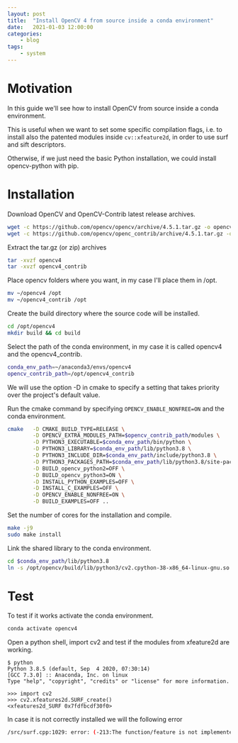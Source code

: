 ```yaml
---
layout: post
title:  "Install OpenCV 4 from source inside a conda environment"
date:   2021-01-03 12:00:00
categories:
    - blog
tags:
    - system
---
```


# Motivation

In this guide we'll see how to install OpenCV from source inside a conda environment.

This is useful when we want to set some specific compilation flags, i.e. to install also the patented modules inside `cv::xfeature2d`, in order to use surf and sift descriptors.

Otherwise, if we just need the basic Python installation, we could install opencv-python with pip.

# Installation

Download OpenCV and OpenCV-Contrib latest release archives.
```sh
wget -c https://github.com/opencv/opencv/archive/4.5.1.tar.gz -o opencv4
wget -c https://github.com/opencv/openc_contrib/archive/4.5.1.tar.gz -o opencv4_contrib
```
Extract the tar.gz (or zip) archives
```sh
tar -xvzf opencv4
tar -xvzf opencv4_contrib
```
Place opencv folders where you want, in my case I'll place them in /opt.
```sh
mv ~/opencv4 /opt
mv ~/opencv4_contrib /opt
```
Create the build directory where the source code will be installed.
```sh
cd /opt/opencv4
mkdir build && cd build
```
Select the path of the conda environment, in my case it is called opencv4 and the opencv4_contrib.
```sh
conda_env_path=~/anaconda3/envs/opencv4 
opencv_contrib_path=/opt/opencv4_contrib
```
We will use the option -D in cmake to  specify  a setting that takes priority over the project's default value.

Run the cmake command by specifying `OPENCV_ENABLE_NONFREE=ON` and the conda environment.
```sh
cmake   -D CMAKE_BUILD_TYPE=RELEASE \
        -D OPENCV_EXTRA_MODULES_PATH=$opencv_contrib_path/modules \
        -D PYTHON3_EXECUTABLE=$conda_env_path/bin/python \
        -D PYTHON3_LIBRARY=$conda_env_path/lib/python3.8 \
        -D PYTHON3_INCLUDE_DIR=$conda_env_path/include/python3.8 \
        -D PYTHON3_PACKAGES_PATH=$conda_env_path/lib/python3.8/site-packages \
        -D BUILD_opencv_python2=OFF \
        -D BUILD_opencv_python3=ON \
        -D INSTALL_PYTHON_EXAMPLES=OFF \
        -D INSTALL_C_EXAMPLES=OFF \
        -D OPENCV_ENABLE_NONFREE=ON \
        -D BUILD_EXAMPLES=OFF ..
```
Set the number of cores for the installation and compile.
```sh
make -j9
sudo make install
```
Link the shared library to the conda environment.
```sh
cd $conda_env_path/lib/python3.8
ln -s /opt/opencv/build/lib/python3/cv2.cpython-38-x86_64-linux-gnu.so
```
# Test
To test if it works activate the conda environment.
```sh
conda activate opencv4
```
Open a python shell, import cv2 and test if the modules from xfeature2d are working.
```
$ python          
Python 3.8.5 (default, Sep  4 2020, 07:30:14) 
[GCC 7.3.0] :: Anaconda, Inc. on linux
Type "help", "copyright", "credits" or "license" for more information.

>>> import cv2
>>> cv2.xfeatures2d.SURF_create()
<xfeatures2d_SURF 0x7fdfbcdf30f0>
```
In case it is not correctly installed we will the following error
```sh
/src/surf.cpp:1029: error: (-213:The function/feature is not implemented) This algorithm is patented and is excluded in this configuration; Set OPENCV_ENABLE_NONFREE CMake option and rebuild the library in function 'create'
```
